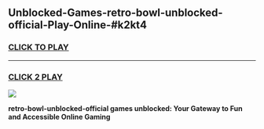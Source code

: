 
## Unblocked-Games-retro-bowl-unblocked-official-Play-Online-#k2kt4
<h3>
<a href="https://premium.freeplayer.one?title=retro-bowl-unblocked-official&ref=27F">CLICK TO PLAY</a></h3>
<hr>

<h3>
<a href="https://premium.freeplayer.one?title=retro-bowl-unblocked-official&ref=27F">CLICK 2 PLAY</a>
  
</h3>

<a href="https://premium.freeplayer.one?title=retro-bowl-unblocked-official&ref=27F"><img src="https://clearcache.store/games.png"></a>


**retro-bowl-unblocked-official games unblocked: Your Gateway to Fun and Accessible Online Gaming**
